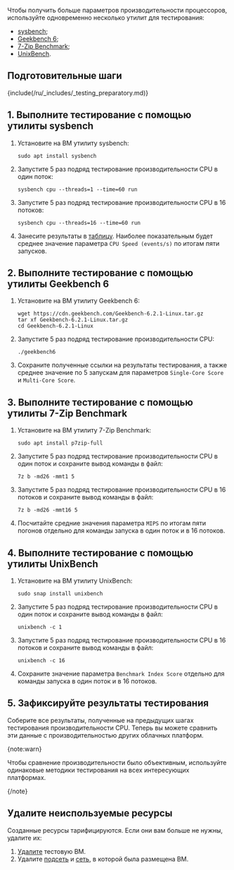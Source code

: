 Чтобы получить больше параметров производительности процессоров, используйте одновременно несколько утилит для тестирования:

* [sysbench](https://github.com/akopytov/sysbench);
* [Geekbench 6](https://www.geekbench.com/);
* [7-Zip Benchmark](https://www.7-cpu.com/);
* [UnixBench](https://github.com/ProTechEx/unixbench).

## Подготовительные шаги

{include(/ru/_includes/_testing_preparatory.md)}

## 1. Выполните тестирование с помощью утилиты sysbench

1. Установите на ВМ утилиту sysbench:

    ```console
    sudo apt install sysbench
    ```

1. Запустите 5 раз подряд тестирование производительности CPU в один поток:

    ```console
    sysbench cpu --threads=1 --time=60 run
    ```

1. Запустите 5 раз подряд тестирование производительности CPU в 16 потоков:

    ```console
    sysbench cpu --threads=16 --time=60 run
    ```

1. Занесите результаты в [таблицу](../assets/cpu_testing.xlsx "download"). Наиболее показательным будет среднее значение параметра `CPU Speed (events/s)` по итогам пяти запусков.

## 2. Выполните тестирование с помощью утилиты Geekbench 6

1. Установите на ВМ утилиту Geekbench 6:

    ```console
    wget https://cdn.geekbench.com/Geekbench-6.2.1-Linux.tar.gz
    tar xf Geekbench-6.2.1-Linux.tar.gz
    cd Geekbench-6.2.1-Linux
    ```

1. Запустите 5 раз подряд тестирование производительности CPU:

    ```console
    ./geekbench6
    ```

1. Сохраните полученные ссылки на результаты тестирования, а также среднее значение по 5 запускам для параметров `Single-Core Score` и `Multi-Core Score`.

## 3. Выполните тестирование с помощью утилиты 7-Zip Benchmark

1. Установите на ВМ утилиту 7-Zip Benchmark:

    ```console
    sudo apt install p7zip-full
    ```

1. Запустите 5 раз подряд тестирование производительности CPU в один поток и сохраните вывод команды в файл:

    ```console
    7z b -md26 -mmt1 5
    ```

1. Запустите 5 раз подряд тестирование производительности CPU в 16 потоков и сохраните вывод команды в файл:

    ```console
    7z b -md26 -mmt16 5
    ```

1. Посчитайте средние значения параметра `MIPS` по итогам пяти погонов отдельно для команды запуска в один поток и в 16 потоков.

## 4. Выполните тестирование с помощью утилиты UnixBench

1. Установите на ВМ утилиту UnixBench:

    ```console
    sudo snap install unixbench
    ```

1. Запустите 5 раз подряд тестирование производительности CPU в один поток и сохраните вывод команды в файл:

    ```console
    unixbench -c 1
    ```

1. Запустите 5 раз подряд тестирование производительности CPU в 16 потоков и сохраните вывод команды в файл:

     ```console
    unixbench -c 16
    ```

1. Сохраните значение параметра `Benchmark Index Score` отдельно для команды запуска в один поток и в 16 потоков.

## 5. Зафиксируйте результаты тестирования

Соберите все результаты, полученные на предыдущих шагах тестирования производительности CPU. Теперь вы можете сравнить эти данные с производительностью других облачных платформ.

{note:warn}

Чтобы сравнение производительности было объективным, используйте одинаковые методики тестирования на всех интересующих платформах.

{/note}

## Удалите неиспользуемые ресурсы

Созданные ресурсы тарифицируются. Если они вам больше не нужны, удалите их:

1. [Удалите](/ru/computing/iaas/instructions/vm/vm-manage#delete_vm) тестовую ВМ.
1. Удалите [подсеть](/ru/networks/vnet/instructions/net#udalenie_podseti) и [сеть](/ru/networks/vnet/instructions/net#udalenie_seti), в которой была размещена ВМ.
